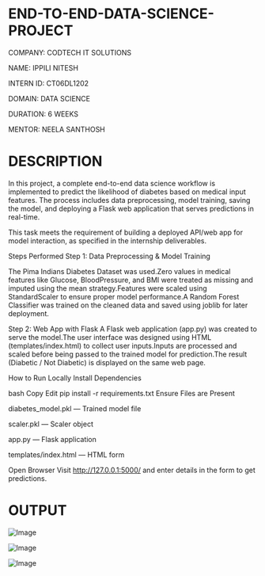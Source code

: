 # END-TO-END-DATA-SCIENCE-PROJECT
COMPANY: CODTECH IT SOLUTIONS

NAME: IPPILI NITESH

INTERN ID: CT06DL1202

DOMAIN: DATA SCIENCE

DURATION: 6 WEEKS

MENTOR: NEELA SANTHOSH
# DESCRIPTION
In this project, a complete end-to-end data science workflow is implemented to predict the likelihood of diabetes based on medical input features. The process includes data preprocessing, model training, saving the model, and deploying a Flask web application that serves predictions in real-time.

This task meets the requirement of building a deployed API/web app for model interaction, as specified in the internship deliverables.

Steps Performed
Step 1: Data Preprocessing & Model Training

The Pima Indians Diabetes Dataset was used.Zero values in medical features like Glucose, BloodPressure, and BMI were treated as missing and imputed using the mean strategy.Features were scaled using StandardScaler to ensure proper model performance.A Random Forest Classifier was trained on the cleaned data and saved using joblib for later deployment.

Step 2: Web App with Flask
A Flask web application (app.py) was created to serve the model.The user interface was designed using HTML (templates/index.html) to collect user inputs.Inputs are processed and scaled before being passed to the trained model for prediction.The result (Diabetic / Not Diabetic) is displayed on the same web page.

How to Run Locally
Install Dependencies

bash
Copy
Edit
pip install -r requirements.txt
Ensure Files are Present

diabetes_model.pkl — Trained model file

scaler.pkl — Scaler object

app.py — Flask application

templates/index.html — HTML form

Open Browser
Visit http://127.0.0.1:5000/ and enter details in the form to get predictions.

# OUTPUT

![Image](https://github.com/user-attachments/assets/df169083-95dc-4eee-b0c8-24f9a0591b46)

![Image](https://github.com/user-attachments/assets/9ce902ac-c1ce-4bfb-ad48-69bf15ffe642)

![Image](https://github.com/user-attachments/assets/bf901c0d-6a9b-4f55-88da-ebe25e0b1a4c)

